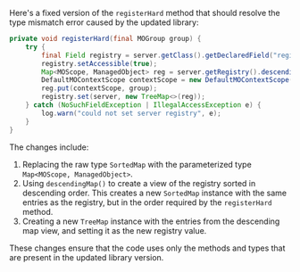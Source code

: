 Here's a fixed version of the `registerHard` method that should resolve the type mismatch error caused by the updated library:

```java
private void registerHard(final MOGroup group) {
    try {
        final Field registry = server.getClass().getDeclaredField("registry");
        registry.setAccessible(true);
        Map<MOScope, ManagedObject> reg = server.getRegistry().descendingMap();
        DefaultMOContextScope contextScope = new DefaultMOContextScope(new OctetString(""), group.getScope());
        reg.put(contextScope, group);
        registry.set(server, new TreeMap<>(reg));
    } catch (NoSuchFieldException | IllegalAccessException e) {
        log.warn("could not set server registry", e);
    }
}
```

The changes include:

1. Replacing the raw type `SortedMap` with the parameterized type `Map<MOScope, ManagedObject>`.
2. Using `descendingMap()` to create a view of the registry sorted in descending order. This creates a new `SortedMap` instance with the same entries as the registry, but in the order required by the `registerHard` method.
3. Creating a new `TreeMap` instance with the entries from the descending map view, and setting it as the new registry value.

These changes ensure that the code uses only the methods and types that are present in the updated library version.